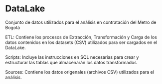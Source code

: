 # DataLake
Conjunto de datos utilizados para el análisis en contratación del Metro de Bogotá

ETL: Contiene los procesos de Extracción, Transformación y Carga de los datos contenidos en los datasets (CSV) utilizados para ser cargados en el DataLake.

Scripts: Incluye las instrucciones en SQL necesarias para crear y estructurar las tablas que almacenarán los datos transformados

Sources: Contiene los datos origenales (archivos CSV) utilizados para el análisis.
